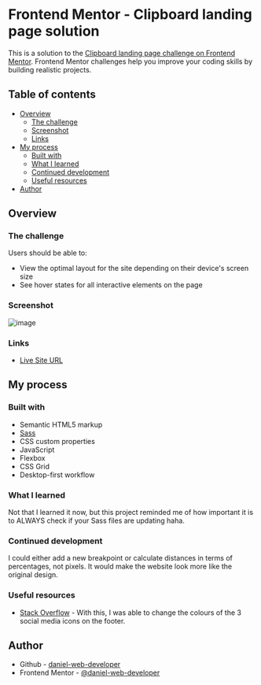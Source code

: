 # Frontend Mentor - Clipboard landing page solution

This is a solution to the [Clipboard landing page challenge on Frontend Mentor](https://www.frontendmentor.io/challenges/clipboard-landing-page-5cc9bccd6c4c91111378ecb9). Frontend Mentor challenges help you improve your coding skills by building realistic projects. 

## Table of contents

- [Overview](#overview)
  - [The challenge](#the-challenge)
  - [Screenshot](#screenshot)
  - [Links](#links)
- [My process](#my-process)
  - [Built with](#built-with)
  - [What I learned](#what-i-learned)
  - [Continued development](#continued-development)
  - [Useful resources](#useful-resources)
- [Author](#author)

## Overview

### The challenge

Users should be able to:

- View the optimal layout for the site depending on their device's screen size
- See hover states for all interactive elements on the page

### Screenshot

![image](https://user-images.githubusercontent.com/107224353/235675802-eeafe749-36f6-42a1-980e-414a6d5fdce8.png)

### Links

- [Live Site URL](https://daniel-web-developer.github.io/clipboard-landing-page/)

## My process

### Built with

- Semantic HTML5 markup
- [Sass](https://sass-lang.com/)
- CSS custom properties
- JavaScript
- Flexbox
- CSS Grid
- Desktop-first workflow

### What I learned

Not that I learned it now, but this project reminded me of how important it is to ALWAYS check if your Sass files are updating haha.

### Continued development

I could either add a new breakpoint or calculate distances in terms of percentages, not pixels. It would make the website look more like the original design.

### Useful resources

- [Stack Overflow](https://stackoverflow.com/questions/7415872/change-color-of-png-image-via-css) - With this, I was able to change the colours of the 3 social media icons on the footer.

## Author

- Github - [daniel-web-developer](https://github.com/daniel-web-developer)
- Frontend Mentor - [@daniel-web-developer](https://www.frontendmentor.io/profile/daniel-web-developer)
